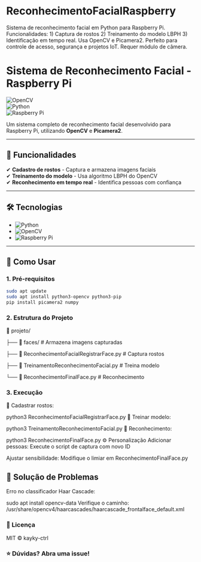 # ReconhecimentoFacialRaspberry
Sistema de reconhecimento facial em Python para Raspberry Pi. Funcionalidades: 1) Captura de rostos 2) Treinamento do modelo LBPH 3) Identificação em tempo real. Usa OpenCV e Picamera2. Perfeito para controle de acesso, segurança e projetos IoT. Requer módulo de câmera.

# **Sistema de Reconhecimento Facial - Raspberry Pi**  

![OpenCV](https://img.shields.io/badge/OpenCV-5.0%2B-green)  
![Python](https://img.shields.io/badge/Python-3.7%2B-blue)  
![Raspberry Pi](https://img.shields.io/badge/Raspberry%20Pi-Compatible-red)  

Um sistema completo de reconhecimento facial desenvolvido para Raspberry Pi, utilizando **OpenCV** e **Picamera2**.

---

## **📌 Funcionalidades**  
✔ **Cadastro de rostos** - Captura e armazena imagens faciais  
✔ **Treinamento do modelo** - Usa algoritmo LBPH do OpenCV  
✔ **Reconhecimento em tempo real** - Identifica pessoas com confiança  

---

## **🛠 Tecnologias**  
- ![Python](https://img.shields.io/badge/Python-3776AB?style=flat-square&logo=python&logoColor=white)  
- ![OpenCV](https://img.shields.io/badge/OpenCV-5C3EE8?style=flat-square&logo=opencv&logoColor=white)  
- ![Raspberry Pi](https://img.shields.io/badge/Raspberry%20Pi-A22846?style=flat-square&logo=raspberry-pi&logoColor=white)  

---

## **🚀 Como Usar**  

### **1. Pré-requisitos**  
```bash
sudo apt update
sudo apt install python3-opencv python3-pip
pip install picamera2 numpy
```

### **2. Estrutura do Projeto**
📂 projeto/

├── 📂 faces/               # Armazena imagens capturadas

├── 📜 ReconhecimentoFacialRegistrarFace.py   # Captura rostos

├── 📜 TreinamentoReconhecimentoFacial.py     # Treina modelo

└── 📜 ReconhecimentoFinalFace.py             # Reconhecimento

### **3. Execução**
🔹 Cadastrar rostos:

python3 ReconhecimentoFacialRegistrarFace.py
🔹 Treinar modelo:

python3 TreinamentoReconhecimentoFacial.py
🔹 Reconhecimento:

python3 ReconhecimentoFinalFace.py
⚙ Personalização
Adicionar pessoas: Execute o script de captura com novo ID

Ajustar sensibilidade: Modifique o limiar em ReconhecimentoFinalFace.py

## **🔧 Solução de Problemas**
Erro no classificador Haar Cascade:

sudo apt install opencv-data
Verifique o caminho:
/usr/share/opencv4/haarcascades/haarcascade_frontalface_default.xml

### **📜 Licença**
MIT © kayky-ctrl

### **⭐ Dúvidas? Abra uma issue!**
